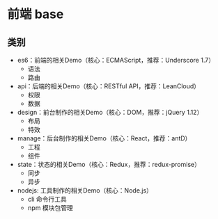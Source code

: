 # 前端 base

## 类别
* es6：前端的相关Demo（核心：ECMAScript，推荐：Underscore 1.7）
    * 语法
    * 路由
* api：后端的相关Demo（核心：RESTful API，推荐：LeanCloud）
    * 权限
    * 数据
* design：前台制作的相关Demo（核心：DOM，推荐：jQuery 1.12）
    * 布局
    * 特效
* manage：后台制作的相关Demo（核心：React，推荐：antD）
    * 工程
    * 组件
* state：状态的相关Demo（核心：Redux，推荐：redux-promise）
    * 同步
    * 异步
* nodejs: 工具制作的相关Demo（核心：Node.js） 
    * cli 命令行工具
    * npm 模块包管理

